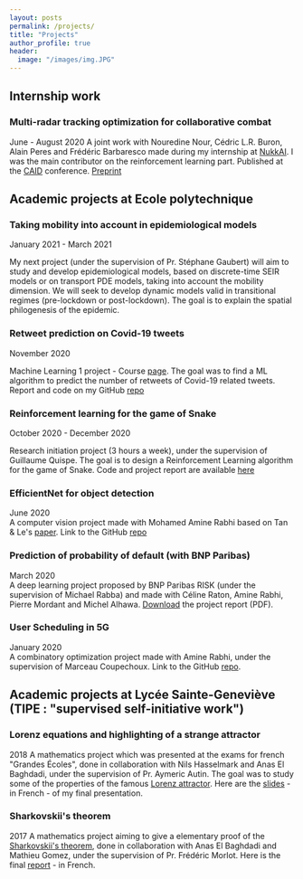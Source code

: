 ```yaml
---
layout: posts
permalink: /projects/
title: "Projects"
author_profile: true
header:
  image: "/images/img.JPG"
---
```


## Internship work

### Multi-radar tracking optimization for collaborative combat
June - August 2020
A joint work with Nouredine Nour, Cédric L.R. Buron, Alain Peres and Frédéric Barbaresco made during my internship at [NukkAI](http://nukk.ai). I was the main contributor on the reinforcement learning part. Published at the [CAID](https://en.european-cyber-week.eu/caid) conference. [Preprint](https://arxiv.org/abs/2010.11733)

## Academic projects at Ecole polytechnique

### Taking mobility into account in epidemiological models
January 2021 - March 2021

My next project (under the supervision of Pr. Stéphane Gaubert) will aim to study and develop epidemiological models, based on discrete-time SEIR models or on transport PDE models, taking into account the mobility dimension. We will seek to develop dynamic models valid in transitional regimes (pre-lockdown or post-lockdown). The goal is to explain the spatial philogenesis of the epidemic. 

### Retweet prediction on Covid-19 tweets
November 2020

Machine Learning 1 project - Course [page](https://moodle.polytechnique.fr/course/view.php?id=9331). 
The goal was to find a ML algorithm to predict the number of retweets of Covid-19 related tweets.
Report and code on my GitHub [repo](https://github.com/redabelhaj/Retweet-Prediction-Covid19) 

### Reinforcement learning for the game of Snake
October 2020 - December 2020

Research initiation project (3 hours a week), under the supervision of Guillaume Quispe.
The goal is to design a Reinforcement Learning algorithm for the game of Snake. 
Code and project report are available [here](https://github.com/redabelhaj/RLSnake)

### EfficientNet for object detection
June 2020  
A computer vision project made with Mohamed Amine Rabhi based on Tan & Le's [paper](https://arxiv.org/abs/1905.11946). Link to the GitHub [repo](https://github.com/redabelhaj/efficientnet)

### Prediction of probability of default (with BNP Paribas)
March 2020  
A deep learning project proposed by BNP Paribas RISK (under the supervision of Michael Rabba) and made with Céline Raton, Amine Rabhi, Pierre Mordant and Michel Alhawa. [Download](https://github.com/redabelhaj/redabelhaj.github.io/raw/master/Rapport_PSC_Anglais%20(1).pdf) the project report (PDF).  

### User Scheduling in 5G
January 2020  
A combinatory optimization project made with Amine Rabhi, under the supervision of Marceau Coupechoux. Link to the GitHub [repo](https://github.com/AmineRabhi/User-Scheduling-in-5G). 

## Academic projects at Lycée Sainte-Geneviève (TIPE : "supervised self-initiative work")

### Lorenz equations and highlighting of a strange attractor
2018
A mathematics project which was presented at the exams for french "Grandes Écoles", done in collaboration with Nils Hasselmark and Anas El Baghdadi, under the supervision of Pr. Aymeric Autin. The goal was to study some of the properties of the famous [Lorenz attractor](https://en.wikipedia.org/wiki/Lorenz_system). Here are the [slides](https://github.com/redabelhaj/redabelhaj.github.io/raw/master/slides_TIPE.pdf) - in French - of my final presentation.


### Sharkovskii's theorem
2017
A mathematics project aiming to give a elementary proof of the [Sharkovskii's theorem](https://en.wikipedia.org/wiki/Sharkovskii%27s_theorem), done in collaboration with Anas El Baghdadi and Mathieu Gomez, under the supervision of Pr. Frédéric Morlot. Here is the final [report](https://github.com/redabelhaj/redabelhaj.github.io/raw/master/rapport-tipe-sup.pdf) - in French. 

